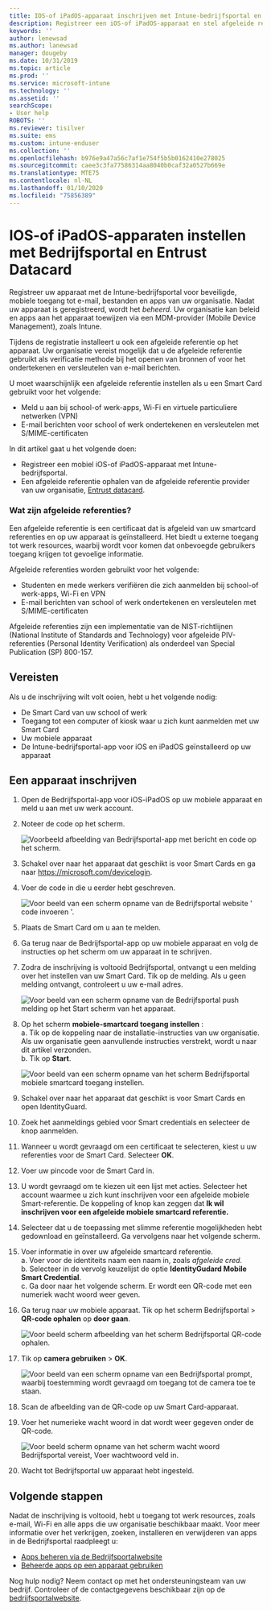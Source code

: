 ```yaml
---
title: IOS-of iPadOS-apparaat inschrijven met Intune-bedrijfsportal en Entrust Datacard
description: Registreer een iOS-of iPadOS-apparaat en stel afgeleide referentie verificatie in met Entrust Datacard.
keywords: ''
author: lenewsad
ms.author: lanewsad
manager: dougeby
ms.date: 10/31/2019
ms.topic: article
ms.prod: ''
ms.service: microsoft-intune
ms.technology: ''
ms.assetid: ''
searchScope:
- User help
ROBOTS: ''
ms.reviewer: tisilver
ms.suite: ems
ms.custom: intune-enduser
ms.collection: ''
ms.openlocfilehash: b976e9a47a56c7af1e754f5b5b0162410e278025
ms.sourcegitcommit: caee3c3fa77586314aa8040b0caf32a0527b669e
ms.translationtype: MTE75
ms.contentlocale: nl-NL
ms.lasthandoff: 01/10/2020
ms.locfileid: "75856389"
---
```

# <a name="set-up-ios-or-ipados-device-with-company-portal-and-entrust-datacard"></a>IOS-of iPadOS-apparaten instellen met Bedrijfsportal en Entrust Datacard

Registreer uw apparaat met de Intune-bedrijfsportal voor beveiligde, mobiele toegang tot e-mail, bestanden en apps van uw organisatie. Nadat uw apparaat is geregistreerd, wordt het *beheerd*. Uw organisatie kan beleid en apps aan het apparaat toewijzen via een MDM-provider (Mobile Device Management), zoals Intune.  

Tijdens de registratie installeert u ook een afgeleide referentie op het apparaat. Uw organisatie vereist mogelijk dat u de afgeleide referentie gebruikt als verificatie methode bij het openen van bronnen of voor het ondertekenen en versleutelen van e-mail berichten. 

U moet waarschijnlijk een afgeleide referentie instellen als u een Smart Card gebruikt voor het volgende:  

* Meld u aan bij school-of werk-apps, Wi-Fi en virtuele particuliere netwerken (VPN)
* E-mail berichten voor school of werk ondertekenen en versleutelen met S/MIME-certificaten  

In dit artikel gaat u het volgende doen:  

   * Registreer een mobiel iOS-of iPadOS-apparaat met Intune-bedrijfsportal.  
   * Een afgeleide referentie ophalen van de afgeleide referentie provider van uw organisatie, [Entrust datacard](https://www.entrustdatacard.com/).  

### <a name="what-are-derived-credentials"></a>Wat zijn afgeleide referenties?  
Een afgeleide referentie is een certificaat dat is afgeleid van uw smartcard referenties en op uw apparaat is geïnstalleerd. Het biedt u externe toegang tot werk resources, waarbij wordt voor komen dat onbevoegde gebruikers toegang krijgen tot gevoelige informatie.  

Afgeleide referenties worden gebruikt voor het volgende: 
* Studenten en mede werkers verifiëren die zich aanmelden bij school-of werk-apps, Wi-Fi en VPN
* E-mail berichten van school of werk ondertekenen en versleutelen met S/MIME-certificaten

Afgeleide referenties zijn een implementatie van de NIST-richtlijnen (National Institute of Standards and Technology) voor afgeleide PIV-referenties (Personal Identity Verification) als onderdeel van Special Publication (SP) 800-157.  

## <a name="prerequisites"></a>Vereisten

 Als u de inschrijving wilt volt ooien, hebt u het volgende nodig:

* De Smart Card van uw school of werk
* Toegang tot een computer of kiosk waar u zich kunt aanmelden met uw Smart Card
* Uw mobiele apparaat
* De Intune-bedrijfsportal-app voor iOS en iPadOS geïnstalleerd op uw apparaat  


## <a name="enroll-device"></a>Een apparaat inschrijven  
1. Open de Bedrijfsportal-app voor iOS-iPadOS op uw mobiele apparaat en meld u aan met uw werk account.  

2. Noteer de code op het scherm.  

    ![Voorbeeld afbeelding van Bedrijfsportal-app met bericht en code op het scherm.](./media/copy-code-intercede.png)   

3. Schakel over naar het apparaat dat geschikt is voor Smart Cards en ga naar https://microsoft.com/devicelogin. 
4. Voer de code in die u eerder hebt geschreven.  

    ![Voor beeld van een scherm opname van de Bedrijfsportal website ' code invoeren '.](./media/enter-code-intercede.png)   

5. Plaats de Smart Card om u aan te melden.   
6. Ga terug naar de Bedrijfsportal-app op uw mobiele apparaat en volg de instructies op het scherm om uw apparaat in te schrijven.  
7. Zodra de inschrijving is voltooid Bedrijfsportal, ontvangt u een melding over het instellen van uw Smart Card. Tik op de melding. Als u geen melding ontvangt, controleert u uw e-mail adres.   

    ![Voor beeld van een scherm opname van de Bedrijfsportal push melding op het Start scherm van het apparaat.](./media/action-required-in-app-intercede.png)  

8. Op het scherm **mobiele-smartcard toegang instellen** :   
    a. Tik op de koppeling naar de installatie-instructies van uw organisatie. Als uw organisatie geen aanvullende instructies verstrekt, wordt u naar dit artikel verzonden.  
    b. Tik op **Start**.  

    ![Voor beeld van een scherm opname van het scherm Bedrijfsportal mobiele smartcard toegang instellen.](./media/smart-card-info-intercede.png)

9. Schakel over naar het apparaat dat geschikt is voor Smart Cards en open IdentityGuard. 
10. Zoek het aanmeldings gebied voor Smart credentials en selecteer de knop aanmelden.  
11. Wanneer u wordt gevraagd om een certificaat te selecteren, kiest u uw referenties voor de Smart Card. Selecteer **OK**. 
12. Voer uw pincode voor de Smart Card in.  
13. U wordt gevraagd om te kiezen uit een lijst met acties. Selecteer het account waarmee u zich kunt inschrijven voor een afgeleide mobiele Smart-referentie. De koppeling of knop kan zeggen dat **Ik wil inschrijven voor een afgeleide mobiele smartcard referentie.**  
14. Selecteer dat u de toepassing met slimme referentie mogelijkheden hebt gedownload en geïnstalleerd. Ga vervolgens naar het volgende scherm.   
15. Voer informatie in over uw afgeleide smartcard referentie.  
    a. Voer voor de identiteits naam een naam in, zoals *afgeleide cred*.  
    b. Selecteer in de vervolg keuzelijst de optie **IdentityGudard Mobile Smart Credential**.  
    c. Ga door naar het volgende scherm. Er wordt een QR-code met een numeriek wacht woord weer geven.  

16. Ga terug naar uw mobiele apparaat. Tik op het scherm Bedrijfsportal > **QR-code ophalen** op **door gaan**. 

    ![Voor beeld scherm afbeelding van het scherm Bedrijfsportal QR-code ophalen.](./media/get-qr-code-intercede.png)  
17. Tik op **camera gebruiken** > **OK**.  

    ![Voor beeld van een scherm opname van een Bedrijfsportal prompt, waarbij toestemming wordt gevraagd om toegang tot de camera toe te staan.](./media/allow-cp-camera-access-intercede.png)  
18. Scan de afbeelding van de QR-code op uw Smart Card-apparaat.  
19. Voer het numerieke wacht woord in dat wordt weer gegeven onder de QR-code.  

    ![Voor beeld scherm opname van het scherm wacht woord Bedrijfsportal vereist, Voer wachtwoord veld in.](./media/enter-password-derived-credentials.png)   

20. Wacht tot Bedrijfsportal uw apparaat hebt ingesteld.  


## <a name="next-steps"></a>Volgende stappen  
Nadat de inschrijving is voltooid, hebt u toegang tot werk resources, zoals e-mail, Wi-Fi en alle apps die uw organisatie beschikbaar maakt. Voor meer informatie over het verkrijgen, zoeken, installeren en verwijderen van apps in de Bedrijfsportal raadpleegt u:

* [Apps beheren via de Bedrijfsportalwebsite](manage-apps-cpweb.md)  
* [Beheerde apps op een apparaat gebruiken](use-managed-apps-on-your-device-ios.md)  

Nog hulp nodig? Neem contact op met het ondersteuningsteam van uw bedrijf. Controleer of de contactgegevens beschikbaar zijn op de [bedrijfsportalwebsite](https://go.microsoft.com/fwlink/?linkid=2010980).  
